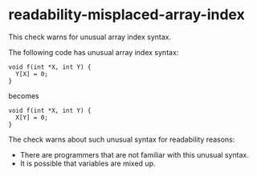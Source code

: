 readability-misplaced-array-index
=================================

This check warns for unusual array index syntax.

The following code has unusual array index syntax:

    void f(int *X, int Y) {
      Y[X] = 0;
    }

becomes

    void f(int *X, int Y) {
      X[Y] = 0;
    }

The check warns about such unusual syntax for readability reasons:  
-   There are programmers that are not familiar with this unusual
    syntax.
-   It is possible that variables are mixed up.
